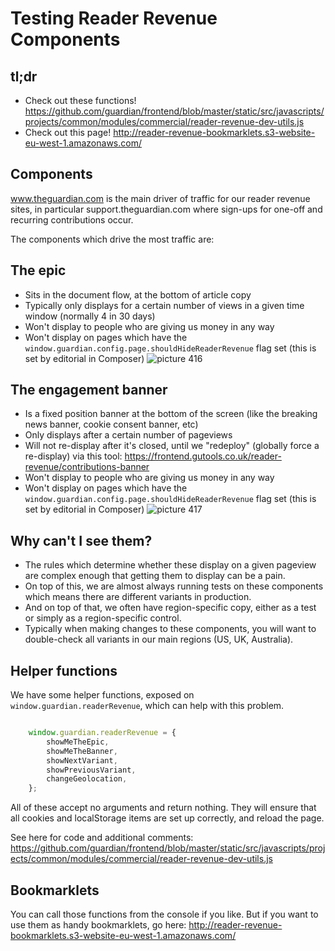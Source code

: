 Testing Reader Revenue Components
====================================

## tl;dr

- Check out these functions! https://github.com/guardian/frontend/blob/master/static/src/javascripts/projects/common/modules/commercial/reader-revenue-dev-utils.js
- Check out this page! http://reader-revenue-bookmarklets.s3-website-eu-west-1.amazonaws.com/

## Components

www.theguardian.com is the main driver of traffic for our reader revenue sites, in particular support.theguardian.com where sign-ups for one-off and recurring contributions occur.

The components which drive the most traffic are:

## The epic
- Sits in the document flow, at the bottom of article copy
- Typically only displays for a certain number of views in a given time window (normally 4 in 30 days)
- Won't display to people who are giving us money in any way
- Won't display on pages which have the `window.guardian.config.page.shouldHideReaderRevenue` flag set (this is set by editorial in Composer)
![picture 416](https://user-images.githubusercontent.com/5122968/49798164-891ad380-fd39-11e8-9835-cbd4c2050bc0.png)


## The engagement banner
- Is a fixed position banner at the bottom of the screen (like the breaking news banner, cookie consent banner, etc)
- Only displays after a certain number of pageviews
- Will not re-display after it's closed, until we "redeploy" (globally force a re-display) via this tool: https://frontend.gutools.co.uk/reader-revenue/contributions-banner
- Won't display to people who are giving us money in any way
- Won't display on pages which have the `window.guardian.config.page.shouldHideReaderRevenue` flag set (this is set by editorial in Composer)
![picture 417](https://user-images.githubusercontent.com/5122968/49798163-891ad380-fd39-11e8-8645-5f07c389e4f1.png)


## Why can't I see them?
- The rules which determine whether these display on a given pageview are complex enough that getting them to display can be a pain.
- On top of this, we are almost always running tests on these components which means there are different variants in production.
- And on top of that, we often have region-specific copy, either as a test or simply as a region-specific control.
- Typically when making changes to these components, you will want to double-check all variants in our main regions (US, UK, Australia).

## Helper functions
We have some helper functions, exposed on `window.guardian.readerRevenue`, which can help with this problem.

```javascript

    window.guardian.readerRevenue = {
        showMeTheEpic,
        showMeTheBanner,
        showNextVariant,
        showPreviousVariant,
        changeGeolocation,
    };

```
All of these accept no arguments and return nothing.
They will ensure that all cookies and localStorage items are set up correctly, and reload the page.

See here for code and additional comments: https://github.com/guardian/frontend/blob/master/static/src/javascripts/projects/common/modules/commercial/reader-revenue-dev-utils.js

## Bookmarklets
You can call those functions from the console if you like. But if you want to use them as handy bookmarklets, go here: http://reader-revenue-bookmarklets.s3-website-eu-west-1.amazonaws.com/
